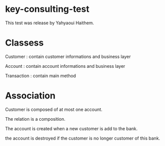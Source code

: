 # key-consulting-test
This test was release by Yahyaoui Haithem.

# Classess
Customer : contain customer informations and business layer

Account : contain account informations and business layer

Transaction : contain main method

# Association
Customer is composed of at most one account.

The relation is a composition.

The account is created when a new customer is add to the bank.

the account is destroyed if the customer is no longer customer of this bank.
